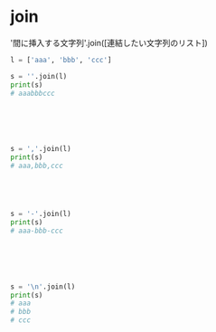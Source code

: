 # join


'間に挿入する文字列'.join([連結したい文字列のリスト])






```py
l = ['aaa', 'bbb', 'ccc']

s = ''.join(l)
print(s)
# aaabbbccc






s = ','.join(l)
print(s)
# aaa,bbb,ccc





s = '-'.join(l)
print(s)
# aaa-bbb-ccc






s = '\n'.join(l)
print(s)
# aaa
# bbb
# ccc
```
